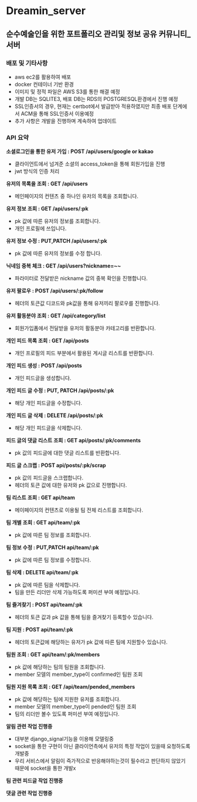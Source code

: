 # Dreamin_server
## 순수예술인을 위한 포트폴리오 관리및 정보 공유 커뮤니티_서버

### 배포 및 기타사항
- aws ec2를 활용하여 배포
- docker 컨테이너 기반 환경
- 이미지 및 정적 파일은 AWS S3를 통한 해결 예정
- 개발 DB는 SQLITE3, 배포 DB는 RDS의 POSTGRESQL환경에서 진행 예정
- SSL인증서의 경우, 현재는 certbot에서 발급받아 적용하였지만 최종 배포 단계에서 ACM을 통해 SSL인증서 이용예정
- 추가 사항은 개발을 진행하며 계속하여 업데이트

### API 요약
**소셜로그인을 통한 유저 가입 : POST /api/users/google or kakao**
- 클라이언트에서 넘겨준 소셜의 access_token을 통해 회원가입을 진행
- jwt 방식의 인증 처리

**유저의 목록을 조회 : GET /api/users**
- 메인페이지의 컨텐츠 중 하나인 유저의 목록을 조회합니다.

**유저 정보 조회 : GET /api/users/:pk**
- pk 값에 따른 유저의 정보를 조회합니다.
- 개인 프로필에 쓰입니다.

**유저 정보 수정 : PUT,PATCH /api/users/:pk**
- pk 값에 따른 유저의 정보를 수정 합니다.

**닉네임 중복 체크 : GET /api/users?nickname=~~**
- 파라미터로 전달받은 nickname 값의 중복 확인을 진행합니다.

**유저 팔로우 : POST /api/users/:pk/follow**
- 헤더의 토큰값 디코드와 pk값을 통해 유저끼리 팔로우를 진행합니다.

**유저 활동분야 조회 : GET /api/category/list**
- 회원가입폼에서 전달받을 유저의 활동분야 카테고리를 반환합니다.

**개인 피드 목록 조회 : GET /api/posts**
- 개인 프로필의 피드 부분에서 활용된 게시글 리스트를 반환합니다.

**개인 피드 생성 : POST /api/posts**
- 개인 피드글을 생성합니다.

**개인 피드 글 수정 : PUT, PATCH /api/posts/:pk**
- 해당 개인 피드글을 수정합니다.

**개인 피드 글 삭제 : DELETE /api/posts/:pk**
- 해당 개인 피드글을 삭제합니다.

**피드 글의 댓글 리스트 조회 : GET api/posts/:pk/comments**
- pk 값의 피드글에 대한 댓글 리스트를 반환합니다.

**피드 글 스크랩 : POST api/posts/:pk/scrap**
- pk 값의 피드글을 스크랩합니다.
- 헤더의 토큰 값에 대한 유저와 pk 값으로 진행합니다.

**팀 리스트 조회 : GET api/team**
- 메이페이지의 컨텐츠로 이용될 팀 전체 리스트를 조회합니다.

**팀 개별 조회 : GET api/team/:pk**
- pk 값에 따른 팀 정보를 조회합니다.

**팀 정보 수정 : PUT,PATCH api/team/:pk**
- pk 값에 따른 팀 정보를 수정합니다.

**팀 삭제 : DELETE api/team/:pk**
- pk 값에 따른 팀을 삭제합니다.
- 팀을 만든 리더만 삭제 가능하도록 퍼미션 부여 예정입니다.

**팀 즐겨찾기 : POST api/team/:pk**
- 헤더의 토큰 값과 pk 값을 통해 팀을 즐겨찾기 등록할수 있습니다.

**팀 지원 : POST api/team/:pk**
- 헤더의 토큰값에 해당하는 유저가 pk 값에 따른 팀에 지원할수 있습니다.

**팀원 조회 : GET api/team/:pk/members**
- pk 값에 해당하는 팀의 팀원을 조회합니다.
- member 모델의 member_type이 confirmed인 팀원 조회

**팀원 지원 목록 조회 : GET /api/team/pended_members**
- pk 값에 해당하는 팀에 지원한 유저를 조회합니다.
- member 모델의 member_type이 pended인 팀원 조회
- 팀의 리더만 볼수 있도록 퍼미션 부여 예정입니다.

**알림 관련 작업 진행중**
- 대부분 django_signal기능을 이용해 모델링중
- socket을 통한 구현이 아닌 클라이언측에서 유저의 특정 작업이 있을때 요청하도록 개발중
- 우리 서비스에서 알림이 즉가적으로 반응해야하는것이 필수라고 판단하지 않았기 때문에 socket을 통한 개발x

**팀 관련 피드글 작업 진행중**

**댓글 관련 작업 진행중**

